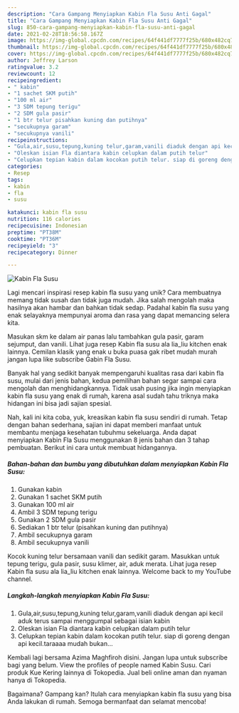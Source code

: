 ```yaml
---
description: "Cara Gampang Menyiapkan Kabin Fla Susu Anti Gagal"
title: "Cara Gampang Menyiapkan Kabin Fla Susu Anti Gagal"
slug: 850-cara-gampang-menyiapkan-kabin-fla-susu-anti-gagal
date: 2021-02-28T18:56:58.167Z
image: https://img-global.cpcdn.com/recipes/64f441df7777f25b/680x482cq70/kabin-fla-susu-foto-resep-utama.jpg
thumbnail: https://img-global.cpcdn.com/recipes/64f441df7777f25b/680x482cq70/kabin-fla-susu-foto-resep-utama.jpg
cover: https://img-global.cpcdn.com/recipes/64f441df7777f25b/680x482cq70/kabin-fla-susu-foto-resep-utama.jpg
author: Jeffrey Larson
ratingvalue: 3.2
reviewcount: 12
recipeingredient:
- " kabin"
- "1 sachet SKM putih"
- "100 ml air"
- "3 SDM tepung terigu"
- "2 SDM gula pasir"
- "1 btr telur pisahkan kuning dan putihnya"
- "secukupnya garam"
- "secukupnya vanili"
recipeinstructions:
- "Gula,air,susu,tepung,kuning telur,garam,vanili diaduk dengan api kecil aduk terus sampai menggumpal sebagai isian kabin"
- "Oleskan isian Fla diantara kabin celupkan dalam putih telur"
- "Celupkan tepian kabin dalam kocokan putih telur. siap di goreng dengan api kecil.taraaaa mudah bukan..."
categories:
- Resep
tags:
- kabin
- fla
- susu

katakunci: kabin fla susu 
nutrition: 116 calories
recipecuisine: Indonesian
preptime: "PT38M"
cooktime: "PT36M"
recipeyield: "3"
recipecategory: Dinner

---
```



![Kabin Fla Susu](https://img-global.cpcdn.com/recipes/64f441df7777f25b/680x482cq70/kabin-fla-susu-foto-resep-utama.jpg)

Lagi mencari inspirasi resep kabin fla susu yang unik? Cara membuatnya memang tidak susah dan tidak juga mudah. Jika salah mengolah maka hasilnya akan hambar dan bahkan tidak sedap. Padahal kabin fla susu yang enak selayaknya mempunyai aroma dan rasa yang dapat memancing selera kita.

Masukan skm ke dalam air panas lalu tambahkan gula pasir, garam sejumput, dan vanili. Lihat juga resep Kabin fla susu ala lia_liu kitchen enak lainnya. Cemilan klasik yang enak u buka puasa gak ribet mudah murah jangan lupa like subscribe Gabin Fla Susu.

Banyak hal yang sedikit banyak mempengaruhi kualitas rasa dari kabin fla susu, mulai dari jenis bahan, kedua pemilihan bahan segar sampai cara mengolah dan menghidangkannya. Tidak usah pusing jika ingin menyiapkan kabin fla susu yang enak di rumah, karena asal sudah tahu triknya maka hidangan ini bisa jadi sajian spesial.


Nah, kali ini kita coba, yuk, kreasikan kabin fla susu sendiri di rumah. Tetap dengan bahan sederhana, sajian ini dapat memberi manfaat untuk membantu menjaga kesehatan tubuhmu sekeluarga. Anda dapat menyiapkan Kabin Fla Susu menggunakan 8 jenis bahan dan 3 tahap pembuatan. Berikut ini cara untuk membuat hidangannya.

<!--inarticleads1-->

##### Bahan-bahan dan bumbu yang dibutuhkan dalam menyiapkan Kabin Fla Susu:

1. Gunakan  kabin
1. Gunakan 1 sachet SKM putih
1. Gunakan 100 ml air
1. Ambil 3 SDM tepung terigu
1. Gunakan 2 SDM gula pasir
1. Sediakan 1 btr telur (pisahkan kuning dan putihnya)
1. Ambil secukupnya garam
1. Ambil secukupnya vanili


Kocok kuning telur bersamaan vanili dan sedikit garam. Masukkan untuk tepung terigu, gula pasir, susu klimer, air, aduk merata. Lihat juga resep Kabin fla susu ala lia_liu kitchen enak lainnya. Welcome back to my YouTube channel. 

<!--inarticleads2-->

##### Langkah-langkah menyiapkan Kabin Fla Susu:

1. Gula,air,susu,tepung,kuning telur,garam,vanili diaduk dengan api kecil aduk terus sampai menggumpal sebagai isian kabin
1. Oleskan isian Fla diantara kabin celupkan dalam putih telur
1. Celupkan tepian kabin dalam kocokan putih telur. siap di goreng dengan api kecil.taraaaa mudah bukan...


Kembali lagi bersama Azima Maghfiroh disini. Jangan lupa untuk subscribe bagi yang belum. View the profiles of people named Kabin Susu. Cari produk Kue Kering lainnya di Tokopedia. Jual beli online aman dan nyaman hanya di Tokopedia. 

Bagaimana? Gampang kan? Itulah cara menyiapkan kabin fla susu yang bisa Anda lakukan di rumah. Semoga bermanfaat dan selamat mencoba!

